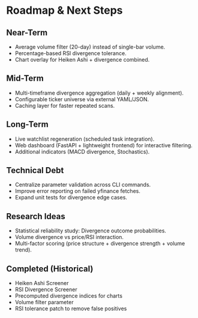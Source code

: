 # Roadmap & Next Steps

## Near-Term
- Average volume filter (20-day) instead of single-bar volume.
- Percentage-based RSI divergence tolerance.
- Chart overlay for Heiken Ashi + divergence combined.

## Mid-Term
- Multi-timeframe divergence aggregation (daily + weekly alignment).
- Configurable ticker universe via external YAML/JSON.
- Caching layer for faster repeated scans.

## Long-Term
- Live watchlist regeneration (scheduled task integration).
- Web dashboard (FastAPI + lightweight frontend) for interactive filtering.
- Additional indicators (MACD divergence, Stochastics).

## Technical Debt
- Centralize parameter validation across CLI commands.
- Improve error reporting on failed yfinance fetches.
- Expand unit tests for divergence edge cases.

## Research Ideas
- Statistical reliability study: Divergence outcome probabilities.
- Volume divergence vs price/RSI interaction.
- Multi-factor scoring (price structure + divergence strength + volume trend).

## Completed (Historical)
- Heiken Ashi Screener
- RSI Divergence Screener
- Precomputed divergence indices for charts
- Volume filter parameter
- RSI tolerance patch to remove false positives
